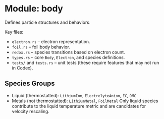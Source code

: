 # Module: body

Defines particle structures and behaviors.

Key files:
- `electron.rs` – electron representation.
- `foil.rs` – foil body behavior.
- `redox.rs` – species transitions based on electron count.
- `types.rs` – core `Body`, `Electron`, and species definitions.
- `tests/` and `tests.rs` – unit tests (these require features that may not run in Codex).

## Species Groups
- Liquid (thermostatted): `LithiumIon`, `ElectrolyteAnion`, `EC`, `DMC`
- Metals (not thermostatted): `LithiumMetal`, `FoilMetal`
Only liquid species contribute to the liquid temperature metric and are candidates for velocity rescaling.
